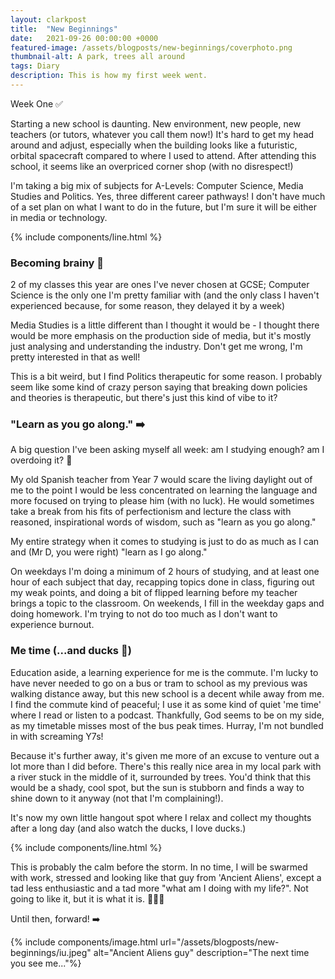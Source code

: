 ```yaml
---
layout: clarkpost
title:  "New Beginnings"
date:   2021-09-26 00:00:00 +0000
featured-image: /assets/blogposts/new-beginnings/coverphoto.png
thumbnail-alt: A park, trees all around
tags: Diary
description: This is how my first week went. 
---
```

Week One ✅

Starting a new school is daunting. New environment, new people, new teachers (or tutors, whatever you call them now!) It's hard to get my head around and adjust, especially when the building looks like a futuristic, orbital spacecraft compared to where I used to attend. After attending this school, it seems like an overpriced corner shop (with no disrespect!)

I'm taking a big mix of subjects for A-Levels: Computer Science, Media Studies and Politics. Yes, three different career pathways! I don't have much of a set plan on what I want to do in the future, but I'm sure it will be either in media or technology.

{% include components/line.html %}

### Becoming brainy 🧠


2 of my classes this year are ones I've never chosen at GCSE; Computer Science is the only one I'm pretty familiar with (and the only class I haven't experienced because, for some reason, they delayed it by a week)

Media Studies is a little different than I thought it would be - I thought there would be more emphasis on the production side of media, but it's mostly just analysing and understanding the industry. Don't get me wrong, I'm pretty interested in that as well! 

This is a bit weird, but I find Politics therapeutic for some reason. I probably seem like some kind of crazy person saying that breaking down policies and theories is therapeutic, but there's just this kind of vibe to it?

### "Learn as you go along." ➡️

A big question I've been asking myself all week: am I studying enough? am I overdoing it? 🤔

My old Spanish teacher from Year 7 would scare the living daylight out of me to the point I would be less concentrated on learning the language and more focused on trying to please him (with no luck). He would sometimes take a break from his fits of perfectionism and lecture the class with reasoned, inspirational words of wisdom, such as "learn as you go along."

My entire strategy when it comes to studying is just to do as much as I can and (Mr D, you were right) "learn as I go along."

On weekdays I'm doing a minimum of 2 hours of studying, and at least one hour of each subject that day, recapping topics done in class, figuring out my weak points, and doing a bit of flipped learning before my teacher brings a topic to the classroom. On weekends, I fill in the weekday gaps and doing homework. I'm trying to not do too much as I don't want to experience burnout.

### Me time (...and ducks 🦆) 

Education aside, a learning experience for me is the commute. I'm lucky to have never needed to go on a bus or tram to school as my previous was walking distance away, but this new school is a decent while away from me. I find the commute kind of peaceful; I use it as some kind of quiet 'me time' where I read or listen to a podcast. Thankfully, God seems to be on my side, as my timetable misses most of the bus peak times. Hurray, I'm not bundled in with screaming Y7s!

Because it's further away, it's given me more of an excuse to venture out a lot more than I did before. There's this really nice area in my local park with a river stuck in the middle of it, surrounded by trees. You'd think that this would be a shady, cool spot, but the sun is stubborn and finds a way to shine down to it anyway (not that I'm complaining!).

It's now my own little hangout spot where I relax and collect my thoughts after a long day (and also watch the ducks, I love ducks.)


{% include components/line.html %}

This is probably the calm before the storm. In no time, I will be swarmed with work, stressed and looking like that guy from 'Ancient Aliens', except a tad less enthusiastic and a tad more "what am I doing with my life?". Not going to like it, but it is what it is. 🤷🏻‍♂️

Until then, forward! ➡️

{% include components/image.html url="/assets/blogposts/new-beginnings/iu.jpeg" alt="Ancient Aliens guy" description="The next time you see me..."%}